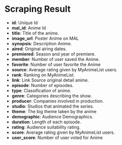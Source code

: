 # Scraping Result
- **id**: Unique Id
- **mal_id**: Anime Id
- **title**: Title of the anime.
- **image_url**: Poster Anime on MAL
- **synopsis**: Description Anime.
- **aired**: Original airing dates.
- **premiered**: Season and year of premiere.
- **member**: Number of user saved the Anime.
- **favorite**: Number of user favorite the Anime
- **source**: Average rating given by MyAnimeList users.
- **rank**: Ranking on MyAnimeList.
- **link**: Link Source original detail anime.
- **episode**: Number of episodes.
- **type**: Classification of anime.
- **genre**: Categories describing the show.
- **producer**: Companies involved in production.
- **studio**: Studios that animated the series.
- **theme**: The big theme taken by the anime
- **demographic**: Audience Demographics.
- **duration**: Length of each episode.
- **rating**: Audience suitability rating.
- **score**: Average rating given by MyAnimeList users.
- **user_score**: Number of user voted for Anime
